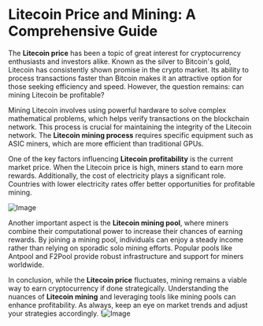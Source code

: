 # Litecoin Price and Mining: A Comprehensive Guide

The **Litecoin price** has been a topic of great interest for cryptocurrency enthusiasts and investors alike. Known as the silver to Bitcoin's gold, Litecoin has consistently shown promise in the crypto market. Its ability to process transactions faster than Bitcoin makes it an attractive option for those seeking efficiency and speed. However, the question remains: can mining Litecoin be profitable?

Mining Litecoin involves using powerful hardware to solve complex mathematical problems, which helps verify transactions on the blockchain network. This process is crucial for maintaining the integrity of the Litecoin network. The **Litecoin mining process** requires specific equipment such as ASIC miners, which are more efficient than traditional GPUs. 

One of the key factors influencing **Litecoin profitability** is the current market price. When the Litecoin price is high, miners stand to earn more rewards. Additionally, the cost of electricity plays a significant role. Countries with lower electricity rates offer better opportunities for profitable mining. 

![Image](https://github.com/user-attachments/assets/590b50a7-4459-4e76-8a31-559aed223621)

Another important aspect is the **Litecoin mining pool**, where miners combine their computational power to increase their chances of earning rewards. By joining a mining pool, individuals can enjoy a steady income rather than relying on sporadic solo mining efforts. Popular pools like Antpool and F2Pool provide robust infrastructure and support for miners worldwide.

In conclusion, while the **Litecoin price** fluctuates, mining remains a viable way to earn cryptocurrency if done strategically. Understanding the nuances of **Litecoin mining** and leveraging tools like mining pools can enhance profitability. As always, keep an eye on market trends and adjust your strategies accordingly. !![Image](https://github.com/user-attachments/assets/590b50a7-4459-4e76-8a31-559aed223621)